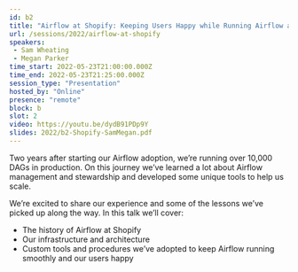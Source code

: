 ```yaml
---
id: b2
title: "Airflow at Shopify: Keeping Users Happy while Running Airflow at Scale"
url: /sessions/2022/airflow-at-shopify
speakers:
 - Sam Wheating
 - Megan Parker
time_start: 2022-05-23T21:00:00.000Z
time_end: 2022-05-23T21:25:00.000Z
session_type: "Presentation"
hosted_by: "Online"
presence: "remote"
block: b
slot: 2
video: https://youtu.be/dydB91PDp9Y
slides: 2022/b2-Shopify-SamMegan.pdf
---
```


Two years after starting our Airflow adoption, we’re running over 10,000 DAGs in production. On this journey we’ve learned a lot about Airflow management and stewardship and developed some unique tools to help us scale. 
 
We’re excited to share our experience and some of the lessons we’ve picked up along the way. In this talk we’ll cover:
  * The history of Airflow at Shopify 
  * Our infrastructure and architecture
  * Custom tools and procedures we’ve adopted to keep Airflow running smoothly and our users happy
